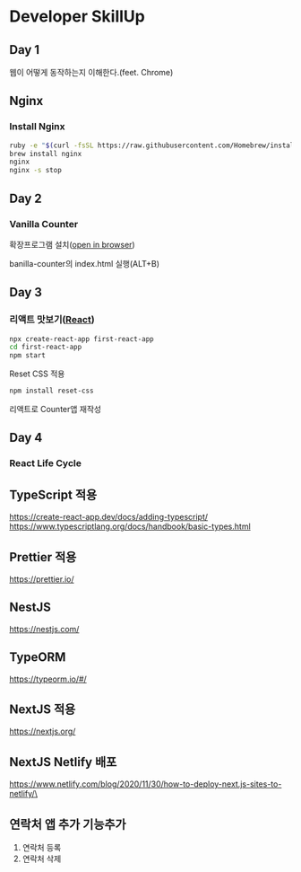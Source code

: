# Developer SkillUp

## Day 1

웹이 어떻게 동작하는지 이해한다.(feet. Chrome)

## Nginx

### Install Nginx

```bash
ruby -e "$(curl -fsSL https://raw.githubusercontent.com/Homebrew/install/master/install)"
brew install nginx
nginx
nginx -s stop
```

## Day 2

### Vanilla Counter

확장프로그램 설치([open in browser](https://marketplace.visualstudio.com/items?itemName=techer.open-in-browser "open in browser link"))

banilla-counter의 index.html 실행(ALT+B)

## Day 3

### 리액트 맛보기([React](https://ko.reactjs.org/docs/create-a-new-react-app.html, "React link"))

```bash
npx create-react-app first-react-app
cd first-react-app
npm start
```

Reset CSS 적용

```bash
npm install reset-css
```

리액트로 Counter앱 재작성

## Day 4

### React Life Cycle

## TypeScript 적용

https://create-react-app.dev/docs/adding-typescript/
https://www.typescriptlang.org/docs/handbook/basic-types.html

## Prettier 적용

https://prettier.io/

## NestJS

https://nestjs.com/

## TypeORM

https://typeorm.io/#/

## NextJS 적용

https://nextjs.org/

## NextJS Netlify 배포

https://www.netlify.com/blog/2020/11/30/how-to-deploy-next.js-sites-to-netlify/\

## 연락처 앱 추가 기능추가

1. 연락처 등록
2. 연락처 삭제
